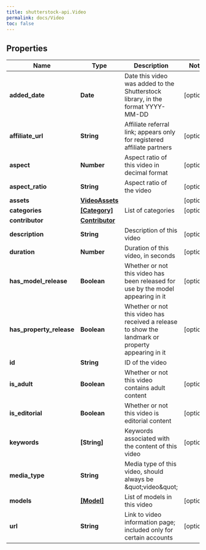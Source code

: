 ```yaml
---
title: shutterstock-api.Video
permalink: docs/Video
toc: false
---
```


## Properties

Name | Type | Description | Notes
------------ | ------------- | ------------- | -------------
**added_date** | **Date** | Date this video was added to the Shutterstock library, in the format YYYY-MM-DD | [optional] 
**affiliate_url** | **String** | Affiliate referral link; appears only for registered affiliate partners | [optional] 
**aspect** | **Number** | Aspect ratio of this video in decimal format | [optional] 
**aspect_ratio** | **String** | Aspect ratio of the video | [optional] 
**assets** | [**VideoAssets**](VideoAssets) |  | [optional] 
**categories** | [**[Category]**](Category) | List of categories | [optional] 
**contributor** | [**Contributor**](Contributor) |  | 
**description** | **String** | Description of this video | [optional] 
**duration** | **Number** | Duration of this video, in seconds | [optional] 
**has_model_release** | **Boolean** | Whether or not this video has been released for use by the model appearing in it | [optional] 
**has_property_release** | **Boolean** | Whether or not this video has received a release to show the landmark or property appearing in it | [optional] 
**id** | **String** | ID of the video | 
**is_adult** | **Boolean** | Whether or not this video contains adult content | [optional] 
**is_editorial** | **Boolean** | Whether or not this video is editorial content | [optional] 
**keywords** | **[String]** | Keywords associated with the content of this video | [optional] 
**media_type** | **String** | Media type of this video, should always be \&quot;video\&quot; | 
**models** | [**[Model]**](Model) | List of models in this video | [optional] 
**url** | **String** | Link to video information page; included only for certain accounts | [optional] 


